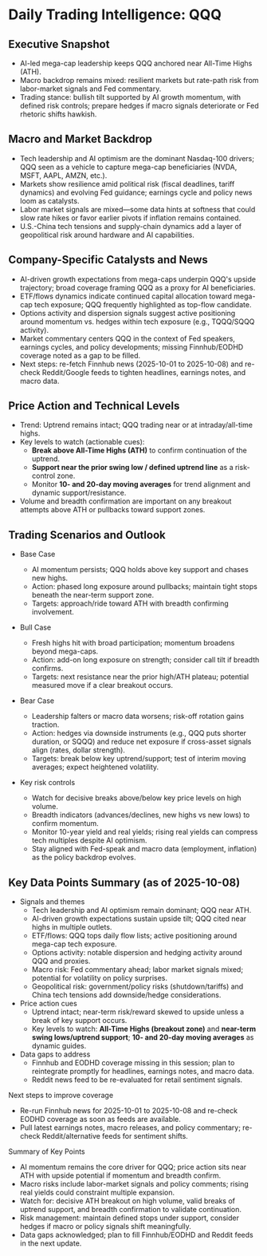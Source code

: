 # Daily Trading Intelligence: QQQ

## Executive Snapshot
- AI-led mega-cap leadership keeps QQQ anchored near All-Time Highs (ATH). 
- Macro backdrop remains mixed: resilient markets but rate-path risk from labor-market signals and Fed commentary. 
- Trading stance: bullish tilt supported by AI growth momentum, with defined risk controls; prepare hedges if macro signals deteriorate or Fed rhetoric shifts hawkish.

## Macro and Market Backdrop
- Tech leadership and AI optimism are the dominant Nasdaq-100 drivers; QQQ seen as a vehicle to capture mega-cap beneficiaries (NVDA, MSFT, AAPL, AMZN, etc.).
- Markets show resilience amid political risk (fiscal deadlines, tariff dynamics) and evolving Fed guidance; earnings cycle and policy news loom as catalysts.
- Labor market signals are mixed—some data hints at softness that could slow rate hikes or favor earlier pivots if inflation remains contained.
- U.S.-China tech tensions and supply-chain dynamics add a layer of geopolitical risk around hardware and AI capabilities.

## Company-Specific Catalysts and News
- AI-driven growth expectations from mega-caps underpin QQQ's upside trajectory; broad coverage framing QQQ as a proxy for AI beneficiaries.
- ETF/flows dynamics indicate continued capital allocation toward mega-cap tech exposure; QQQ frequently highlighted as top-flow candidate.
- Options activity and dispersion signals suggest active positioning around momentum vs. hedges within tech exposure (e.g., TQQQ/SQQQ activity).
- Market commentary centers QQQ in the context of Fed speakers, earnings cycles, and policy developments; missing Finnhub/EODHD coverage noted as a gap to be filled.
- Next steps: re-fetch Finnhub news (2025-10-01 to 2025-10-08) and re-check Reddit/Google feeds to tighten headlines, earnings notes, and macro data.

## Price Action and Technical Levels
- Trend: Uptrend remains intact; QQQ trading near or at intraday/all-time highs.
- Key levels to watch (actionable cues):
  - **Break above All-Time Highs (ATH)** to confirm continuation of the uptrend.
  - **Support near the prior swing low / defined uptrend line** as a risk-control zone.
  - Monitor **10- and 20-day moving averages** for trend alignment and dynamic support/resistance.
- Volume and breadth confirmation are important on any breakout attempts above ATH or pullbacks toward support zones.

## Trading Scenarios and Outlook
- Base Case
  - AI momentum persists; QQQ holds above key support and chases new highs.
  - Action: phased long exposure around pullbacks; maintain tight stops beneath the near-term support zone.
  - Targets: approach/ride toward ATH with breadth confirming involvement.

- Bull Case
  - Fresh highs hit with broad participation; momentum broadens beyond mega-caps.
  - Action: add-on long exposure on strength; consider call tilt if breadth confirms.
  - Targets: next resistance near the prior high/ATH plateau; potential measured move if a clear breakout occurs.

- Bear Case
  - Leadership falters or macro data worsens; risk-off rotation gains traction.
  - Action: hedges via downside instruments (e.g., QQQ puts shorter duration, or SQQQ) and reduce net exposure if cross-asset signals align (rates, dollar strength).
  - Targets: break below key uptrend/support; test of interim moving averages; expect heightened volatility.

- Key risk controls
  - Watch for decisive breaks above/below key price levels on high volume.
  - Breadth indicators (advances/declines, new highs vs new lows) to confirm momentum.
  - Monitor 10-year yield and real yields; rising real yields can compress tech multiples despite AI optimism.
  - Stay aligned with Fed-speak and macro data (employment, inflation) as the policy backdrop evolves.

## Key Data Points Summary (as of 2025-10-08)
- Signals and themes
  - Tech leadership and AI optimism remain dominant; QQQ near ATH.
  - AI-driven growth expectations sustain upside tilt; QQQ cited near highs in multiple outlets.
  - ETF/flows: QQQ tops daily flow lists; active positioning around mega-cap tech exposure.
  - Options activity: notable dispersion and hedging activity around QQQ and proxies.
  - Macro risk: Fed commentary ahead; labor market signals mixed; potential for volatility on policy surprises.
  - Geopolitical risk: government/policy risks (shutdown/tariffs) and China tech tensions add downside/hedge considerations.
- Price action cues
  - Uptrend intact; near-term risk/reward skewed to upside unless a break of key support occurs.
  - Key levels to watch: **All-Time Highs (breakout zone)** and **near-term swing lows/uptrend support**; **10- and 20-day moving averages** as dynamic guides.
- Data gaps to address
  - Finnhub and EODHD coverage missing in this session; plan to reintegrate promptly for headlines, earnings notes, and macro data.
  - Reddit news feed to be re-evaluated for retail sentiment signals.

Next steps to improve coverage
- Re-run Finnhub news for 2025-10-01 to 2025-10-08 and re-check EODHD coverage as soon as feeds are available.
- Pull latest earnings notes, macro releases, and policy commentary; re-check Reddit/alternative feeds for sentiment shifts.

Summary of Key Points
- AI momentum remains the core driver for QQQ; price action sits near ATH with upside potential if momentum and breadth confirm.
- Macro risks include labor-market signals and policy comments; rising real yields could constraint multiple expansion.
- Watch for: decisive ATH breakout on high volume, valid breaks of uptrend support, and breadth confirmation to validate continuation.
- Risk management: maintain defined stops under support, consider hedges if macro or policy signals shift meaningfully.
- Data gaps acknowledged; plan to fill Finnhub/EODHD and Reddit feeds in the next update.